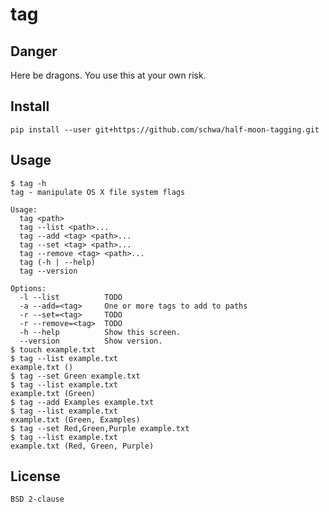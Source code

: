 # tag

## Danger

Here be dragons. You use this at your own risk.

## Install

    pip install --user git+https://github.com/schwa/half-moon-tagging.git
    
## Usage

    $ tag -h
    tag - manipulate OS X file system flags

    Usage:
      tag <path>
      tag --list <path>...
      tag --add <tag> <path>...
      tag --set <tag> <path>...
      tag --remove <tag> <path>...
      tag (-h | --help)
      tag --version

    Options:
      -l --list          TODO
      -a --add=<tag>     One or more tags to add to paths
      -r --set=<tag>     TODO
      -r --remove=<tag>  TODO
      -h --help          Show this screen.
      --version          Show version.
    $ touch example.txt
    $ tag --list example.txt
    example.txt ()
    $ tag --set Green example.txt
    $ tag --list example.txt
    example.txt (Green)
    $ tag --add Examples example.txt
    $ tag --list example.txt
    example.txt (Green, Examples)
    $ tag --set Red,Green,Purple example.txt
    $ tag --list example.txt
    example.txt (Red, Green, Purple)

## License
    
    BSD 2-clause

